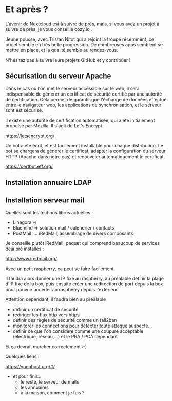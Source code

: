 # Et après ? 

L'avenir de Nextcloud est à suivre de près, mais, 
si vous avez un projet à suivre de près, je vous conseille cozy.io .

Jeune pousse, avec Tristan Nitot qui a rejoint la troupe récemment,
ce projet semble en très belle progression. 
De nombreuses apps semblent se mettre en place, 
et la qualité semble au rendez-vous.

N'hésitez pas à suivre leurs projets GitHub et y contribuer !


## Sécurisation du serveur Apache

Dans le cas où l'on met le serveur accessible sur le web, 
il sera indispensable de générer un certificat de sécurité 
certifié par une autorité de certification.
Cela permet de garantir que l'échange de données effectué
entre le navigateur web, les applications de synchronisation, 
et le serveur sont est sécurisé.

Il existe une autorité de certification automatisée,
qui a été initialement propulsé par Mozilla. 
Il s'agit de Let's Encrypt.

https://letsencrypt.org/

Un bot a été écrit, 
et est facilement installable pour chaque distribution.
Le bot se chargera de générer le certificat, 
adapter la configuration du serveur HTTP (Apache dans notre cas)
et renouveler automatiquement le certificat.

https://certbot.eff.org/

## Installation annuaire LDAP

## Installation serveur mail

Quelles sont les technos libres actuelles :
- Linagora =>
- Bluemind => solution mail / calendrier / contacts
- PostMail !... iRedMail, assemblage de divers composants

Je conseille plutôt iRedMail, paquet qui comprend beaucoup de services déjà pré installés :

http://www.iredmail.org/

Avec un petit raspberry, ça peut se faire facilement.

Il faudra alors donner une IP fixe au raspberry, 
au préalable définir la plage d'IP fixe de la box,
puis ensuite créer une redirection de port depuis la box 
pour pouvoir accéder au raspberry depuis l'extérieur.

Attention cependant, il faudra bien au préalable 
- définir un certificat de sécurité
- rediriger les flux http vers https
- définir des règles de sécurité comme un fail2ban
- monitorer les connections pour détecter toute attaque suspecte...
- définir ce que l'on considère comme une coupure acceptable (électrique, réseau,...) et le PRA / PCA dépendant

Et ça devrait marcher correctement :-)

Quelques liens :

https://yunohost.org/#/


- et pour finir...
    + le reste, le serveur de mails
    + les annuaires
    + à la maison, comment je fais ?



